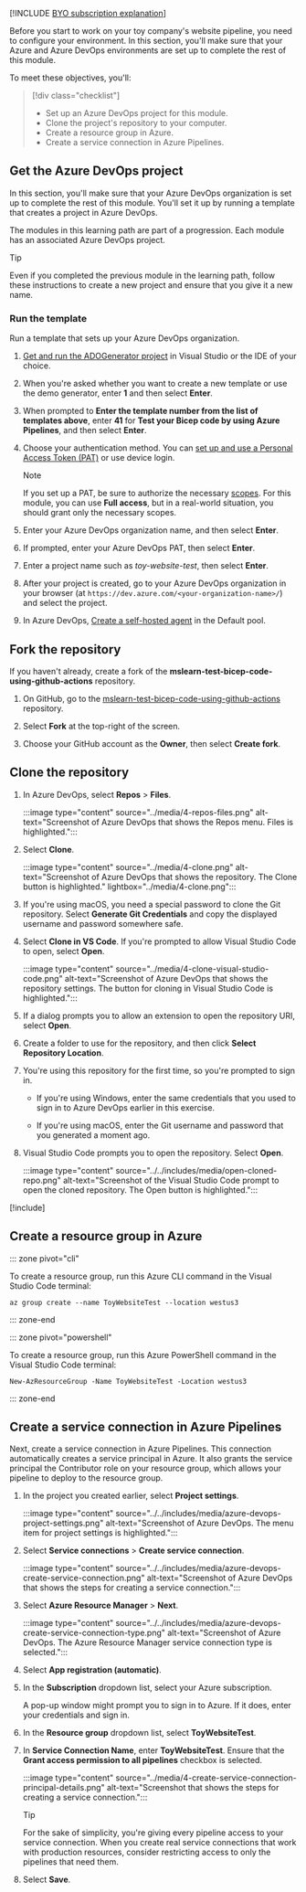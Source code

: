 [!INCLUDE [BYO subscription explanation](../../../includes/azure-exercise-subscription-prerequisite.md)]

Before you start to work on your toy company's website pipeline, you need to configure your environment. In this section, you'll make sure that your Azure and Azure DevOps environments are set up to complete the rest of this module.

To meet these objectives, you'll:

> [!div class="checklist"]
> - Set up an Azure DevOps project for this module.
> - Clone the project's repository to your computer.
> - Create a resource group in Azure.
> - Create a service connection in Azure Pipelines.

## Get the Azure DevOps project

In this section, you'll make sure that your Azure DevOps organization is set up to complete the rest of this module. You'll set it up by running a template that creates a project in Azure DevOps.

The modules in this learning path are part of a progression. Each module has an associated Azure DevOps project.

> [!TIP]
> Even if you completed the previous module in the learning path, follow these instructions to create a new project and ensure that you give it a new name.

### Run the template

Run a template that sets up your Azure DevOps organization.

1. [Get and run the ADOGenerator project](https://github.com/microsoft/AzDevOpsDemoGenerator/blob/main/docs/RunApplication.md) in Visual Studio or the IDE of your choice.

1. When you're asked whether you want to create a new template or use the demo generator, enter **1** and then select **Enter**.

1. When prompted to **Enter the template number from the list of templates above**, enter **41** for **Test your Bicep code by using Azure Pipelines**, and then select **Enter**.

1. Choose your authentication method. You can [set up and use a Personal Access Token (PAT)](/azure/devops/organizations/accounts/use-personal-access-tokens-to-authenticate#create-a-pat) or use device login.

   > [!NOTE]
   > If you set up a PAT, be sure to authorize the necessary [scopes](/azure/devops/integrate/get-started/authentication/oauth#scopes). For this module, you can use **Full access**, but in a real-world situation, you should grant only the necessary scopes.

1. Enter your Azure DevOps organization name, and then select **Enter**.

1. If prompted, enter your Azure DevOps PAT, then select **Enter**.

1. Enter a project name such as *toy-website-test*, then select **Enter**.

1. After your project is created, go to your Azure DevOps organization in your browser (at `https://dev.azure.com/<your-organization-name>/`) and select the project.
1. In Azure DevOps, [Create a self-hosted agent](/azure/devops/pipelines/agents/windows-agent) in the Default pool.

## Fork the repository

If you haven't already, create a fork of the **mslearn-test-bicep-code-using-github-actions** repository.

1. On GitHub, go to the [mslearn-test-bicep-code-using-github-actions](https://github.com/MicrosoftDocs/mslearn-test-bicep-code-using-github-actions) repository.

1. Select **Fork** at the top-right of the screen.

1. Choose your GitHub account as the **Owner**, then select **Create fork**.

## Clone the repository

1. In Azure DevOps, select **Repos** > **Files**.

   :::image type="content" source="../media/4-repos-files.png" alt-text="Screenshot of Azure DevOps that shows the Repos menu. Files is highlighted.":::

1. Select **Clone**.

   :::image type="content" source="../media/4-clone.png" alt-text="Screenshot of Azure DevOps that shows the repository. The Clone button is highlighted." lightbox="../media/4-clone.png":::

1. If you're using macOS, you need a special password to clone the Git repository. Select **Generate Git Credentials** and copy the displayed username and password somewhere safe.

1. Select **Clone in VS Code**. If you're prompted to allow Visual Studio Code to open, select **Open**.

    :::image type="content" source="../media/4-clone-visual-studio-code.png" alt-text="Screenshot of Azure DevOps that shows the repository settings. The button for cloning in Visual Studio Code is highlighted.":::

1. If a dialog prompts you to allow an extension to open the repository URI, select **Open**.

1. Create a folder to use for the repository, and then click **Select Repository Location**.

1. You're using this repository for the first time, so you're prompted to sign in.

   - If you're using Windows, enter the same credentials that you used to sign in to Azure DevOps earlier in this exercise.

   - If you're using macOS, enter the Git username and password that you generated a moment ago.

1. Visual Studio Code prompts you to open the repository. Select **Open**.

   :::image type="content" source="../../includes/media/open-cloned-repo.png" alt-text="Screenshot of the Visual Studio Code prompt to open the cloned repository. The Open button is highlighted.":::

[!include[](../../includes/azure-template-pipeline-sign-in.md)]

## Create a resource group in Azure

::: zone pivot="cli"

To create a resource group, run this Azure CLI command in the Visual Studio Code terminal:

```azurecli
az group create --name ToyWebsiteTest --location westus3
```

::: zone-end

::: zone pivot="powershell"

To create a resource group, run this Azure PowerShell command in the Visual Studio Code terminal:

```azurepowershell
New-AzResourceGroup -Name ToyWebsiteTest -Location westus3
```

::: zone-end

## Create a service connection in Azure Pipelines

Next, create a service connection in Azure Pipelines. This connection automatically creates a service principal in Azure. It also grants the service principal the Contributor role on your resource group, which allows your pipeline to deploy to the resource group.

1. In the project you created earlier, select **Project settings**.

   :::image type="content" source="../../includes/media/azure-devops-project-settings.png" alt-text="Screenshot of Azure DevOps. The menu item for project settings is highlighted.":::

1. Select **Service connections** > **Create service connection**.

   :::image type="content" source="../../includes/media/azure-devops-create-service-connection.png" alt-text="Screenshot of Azure DevOps that shows the steps for creating a service connection.":::

1. Select **Azure Resource Manager** > **Next**.

   :::image type="content" source="../../includes/media/azure-devops-create-service-connection-type.png" alt-text="Screenshot of Azure DevOps. The Azure Resource Manager service connection type is selected.":::

1. Select **App registration (automatic)**.

1. In the **Subscription** dropdown list, select your Azure subscription.

   A pop-up window might prompt you to sign in to Azure. If it does, enter your credentials and sign in.

1. In the **Resource group** dropdown list, select **ToyWebsiteTest**.

1. In **Service Connection Name**, enter **ToyWebsiteTest**. Ensure that the **Grant access permission to all pipelines** checkbox is selected.

   :::image type="content" source="../media/4-create-service-connection-principal-details.png" alt-text="Screenshot that shows the steps for creating a service connection.":::

   > [!TIP]
   > For the sake of simplicity, you're giving every pipeline access to your service connection. When you create real service connections that work with production resources, consider restricting access to only the pipelines that need them.

1. Select **Save**.
